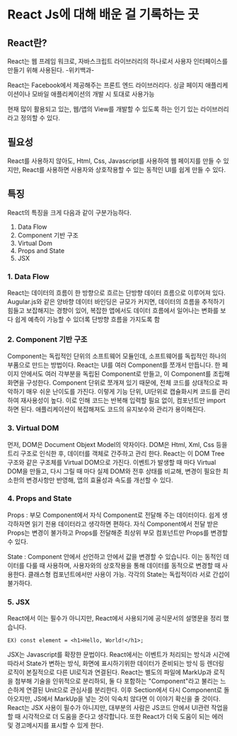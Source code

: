 # React Js에 대해 배운 걸 기록하는 곳

## React란?

React는 웹 프레임 워크로, 자바스크립트 라이브러리의 하나로서
사용자 인터페이스를 만들기 위해 사용된다. -위키백과-

React는 Facebook에서 제공해주는 프론트 엔드 라이브러리다.
싱글 페이지 애플리케이션이나 모바일 애플리케이션의 개발 시
토대로 사용가능

현재 많이 활용되고 있는, 웹/앱의 View를 개발할 수 있도록 하는
인기 있는 라이브러리라고 정의할 수 있다.

## 필요성

React를 사용하지 않아도, Html, Css, Javascript를 사용하여
웹 페이지를 만들 수 있지만, React를 사용하면
사용자와 상호작용할 수 있는 동적인 UI를 쉽게 만들 수 있다.

## 특징

React의 특징을 크게 다음과 같이 구분가능하다.

1. Data Flow
2. Component 기반 구조
3. Virtual Dom
4. Props and State
5. JSX

### 1. Data Flow

React는 데이터의 흐름이 한 방향으로 흐르는 단방향 데이터 흐름으로 이루어져 있다.
Augular.js와 같은 양바향 데이터 바인딩은 규모가 커지면,
데이터의 흐름을 추적하기 힘들고 보잡해지는 경향이 있어,
복잡한 앱에서도 데이터 흐름에서 일어나는 변화를 보다
쉽게 예측이 가능할 수 있더록 단방향 흐름을 가지도록 함

### 2. Component 기반 구조

Component는 독립적인 단위의 소프트웨어 모듈인데,
소프트웨어를 독립적인 하나의 부품으로 만드는 방법이다.
React는 UI를 여러 Component를 쪼개서 만듭니다.
한 페이지 안에서도 여러 각부분을 독립된 Component로 만들고,
이 Component를 조립해 화면을 구성한다.
Component 단위로 쪼개져 있기 때문에, 전체 코드를 상대적으로
파악하기 매우 쉬운 난이도를 가진다.
이렇게 기능 단위, UI단위로 캡슐화시켜 코드를 관리하여 재사용성이 높다.
이로 인해 코드는 반복해 입력할 필요 없이, 컴포넌트만 import 하면 된다.
애플리케이션이 복잡해져도 코드의 유지보수와 관리가 용이해진다.

### 3. Virtual DOM

먼저, DOM은 Document Objext Model의 약자이다.
DOM은 Html, Xml, Css 등을 트리 구조로 인식한 후,
데이터를 객체로 간주하고 관리 한다.
React는 이 DOM Tree 구조와 같은 구조체를 Virtual DOM으로 가진다.
이벤트가 발생할 때 마다 Virtual DOM을 만들고, 다시 그릴 때 마다
실제 DOM와 전후 상태를 비교해, 변경이 필요한 최소한의 변경사항만 반영해,
앱의 효율성과 속도를 개선할 수 있다.

### 4. Props and State

Props : 부모 Component에서 자식 Component로 전달해 주는 데이터이다.
쉽게 생각하자면 읽기 전용 데이터라고 생각하면 편하다.
자식 Component에서 전달 받은 Props는 변경이 불가하고
Props를 전달해준 최상위 부모 컴포넌트만 Props를 변경할 수 있다.

State : Component 안에서 선언하고 안에서 값을 변경할 수 있습니다.
이는 동적인 데이터를 다룰 때 사용하며, 사용자와의 상호작용을 통해
데이터를 동적으로 변경할 때 사용한다. 클래스형 컴포넌트에서만 사용이 가능.
각각의 State는 독립적이라 서로 간섭이 불가하다.

### 5. JSX

React에서 이는 필수가 아니지만, React에서 사용되기에 공식문서의 설명문을 정리 했습니다.

```
EX) const element = <h1>Hello, World!</h1>;
```

JSX는 Javascript를 확장한 문법이다.
React에서는 이벤트가 처리되는 방식과 시간에 따라서 State가 변하는 방식,
화면에 표시하기위한 데이터가 준비되는 방식 등 렌더링 로직이
본질적으로 다른 UI로직과 연결된다.
React는 별도의 파일에 MarkUp과 로직을 첨부해 기술을 인위적으로 분리하되,
둘 다 포함하는 "Component"라고 불리는 느슨하게 연결된 Unit으로 관심사를 분리한다.
이후 Section에서 다시 Component로 돌아오지만, JS에서 MarkUp을 넣는 것이
익숙치 않다면 이 이야기 확신을 줄 것이다.
React는 JSX 사용이 필수가 아니지만, 대부분의 사람은 JS코드 안에서
UI관련 작업을 할 때 시각적으로 더 도움을 준다고 생각합니다.
또한 React가 더욱 도움이 되는 에러 및 경고메시지를 표시할 수 있게 한다.
